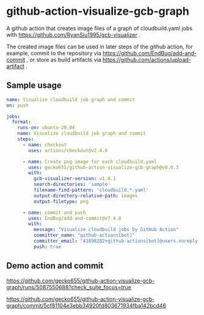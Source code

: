 # github-action-visualize-gcb-graph

A github action that creates image files of a graph of cloudbuild.yaml jobs with https://github.com/RyanSiu1995/gcb-visualizer .

The created image files can be used in later steps of the github action, for example, commit to the repository via https://github.com/EndBug/add-and-commit ,
or store as build artifacts via https://github.com/actions/upload-artifact .

## Sample usage

```yaml
name: Visualize cloudbuild job graph and commit
on: push

jobs:
  format:
    runs-on: ubuntu-20.04
    name: Visualize cloudbuild job graph and commit
    steps:
      - name: checkout
        uses: actions/checkout@v2.4.0

      - name: Create png image for each cloudbuild.yaml
        uses: gecko655/github-action-visualize-gcb-graph@v0.0.3
        with:
          gcb-visualizer-version: v1.0.1
          search-directories: 'sample'
          filename-find-pattern: 'cloudbuild.*.yaml'
          output-directory-relative-path: images
          output-filetype: png

      - name: commit and push
        uses: EndBug/add-and-commit@v7.4.0
        with:
          message: "Visualize cloudbuild jobs by GitHub Action"
          committer_name: "github-actions[bot]"
          committer_email: "41898282+github-actions[bot]@users.noreply.github.com"
          push: true
```

## Demo action and commit

https://github.com/gecko655/github-action-visualize-gcb-graph/runs/5087550688?check_suite_focus=true

https://github.com/gecko655/github-action-visualize-gcb-graph/commit/5cf81104e3ebb34920fd803671934fba142bcd46
